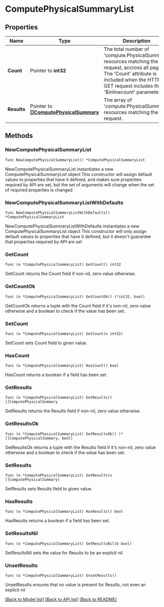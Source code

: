 # ComputePhysicalSummaryList

## Properties

Name | Type | Description | Notes
------------ | ------------- | ------------- | -------------
**Count** | Pointer to **int32** | The total number of &#39;compute.PhysicalSummary&#39; resources matching the request, accross all pages. The &#39;Count&#39; attribute is included when the HTTP GET request includes the &#39;$inlinecount&#39; parameter. | [optional] 
**Results** | Pointer to [**[]ComputePhysicalSummary**](compute.PhysicalSummary.md) | The array of &#39;compute.PhysicalSummary&#39; resources matching the request. | [optional] 

## Methods

### NewComputePhysicalSummaryList

`func NewComputePhysicalSummaryList() *ComputePhysicalSummaryList`

NewComputePhysicalSummaryList instantiates a new ComputePhysicalSummaryList object
This constructor will assign default values to properties that have it defined,
and makes sure properties required by API are set, but the set of arguments
will change when the set of required properties is changed

### NewComputePhysicalSummaryListWithDefaults

`func NewComputePhysicalSummaryListWithDefaults() *ComputePhysicalSummaryList`

NewComputePhysicalSummaryListWithDefaults instantiates a new ComputePhysicalSummaryList object
This constructor will only assign default values to properties that have it defined,
but it doesn't guarantee that properties required by API are set

### GetCount

`func (o *ComputePhysicalSummaryList) GetCount() int32`

GetCount returns the Count field if non-nil, zero value otherwise.

### GetCountOk

`func (o *ComputePhysicalSummaryList) GetCountOk() (*int32, bool)`

GetCountOk returns a tuple with the Count field if it's non-nil, zero value otherwise
and a boolean to check if the value has been set.

### SetCount

`func (o *ComputePhysicalSummaryList) SetCount(v int32)`

SetCount sets Count field to given value.

### HasCount

`func (o *ComputePhysicalSummaryList) HasCount() bool`

HasCount returns a boolean if a field has been set.

### GetResults

`func (o *ComputePhysicalSummaryList) GetResults() []ComputePhysicalSummary`

GetResults returns the Results field if non-nil, zero value otherwise.

### GetResultsOk

`func (o *ComputePhysicalSummaryList) GetResultsOk() (*[]ComputePhysicalSummary, bool)`

GetResultsOk returns a tuple with the Results field if it's non-nil, zero value otherwise
and a boolean to check if the value has been set.

### SetResults

`func (o *ComputePhysicalSummaryList) SetResults(v []ComputePhysicalSummary)`

SetResults sets Results field to given value.

### HasResults

`func (o *ComputePhysicalSummaryList) HasResults() bool`

HasResults returns a boolean if a field has been set.

### SetResultsNil

`func (o *ComputePhysicalSummaryList) SetResultsNil(b bool)`

 SetResultsNil sets the value for Results to be an explicit nil

### UnsetResults
`func (o *ComputePhysicalSummaryList) UnsetResults()`

UnsetResults ensures that no value is present for Results, not even an explicit nil

[[Back to Model list]](../README.md#documentation-for-models) [[Back to API list]](../README.md#documentation-for-api-endpoints) [[Back to README]](../README.md)


